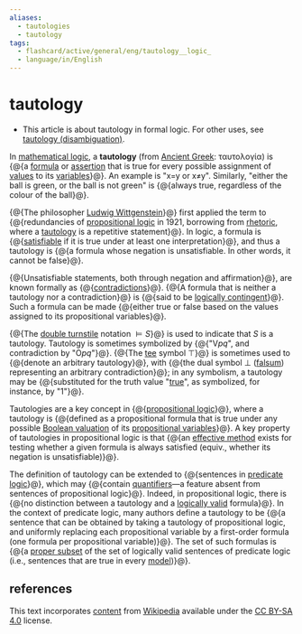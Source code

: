 ```yaml
---
aliases:
  - tautologies
  - tautology 
tags:
  - flashcard/active/general/eng/tautology__logic_
  - language/in/English
---
```


# tautology

- This article is about tautology in formal logic. For other uses, see [tautology (disambiguation)](tautology.md).

In [mathematical logic](mathematical%20logic.md), a __tautology__ (from [Ancient Greek](Ancient%20Greek.md): ταυτολογία) is {@{a [formula](well-formed%20formula.md) or [assertion](judgment%20(mathematical%20logic).md) that is true for every possible assignment of [values](truth%20value.md) to its [variables](propositional%20variable.md)}@}. An example is "x=y or x≠y". Similarly, "either the ball is green, or the ball is not green" is {@{always true, regardless of the colour of the ball}@}. <!--SR:!2025-03-14,126,290!2025-03-07,133,310-->

{@{The philosopher [Ludwig Wittgenstein](Ludwig%20Wittgenstein.md)}@} first applied the term to {@{redundancies of [propositional logic](propositional%20calculus.md) in 1921, borrowing from [rhetoric](rhetoric.md), where a [tautology](tautology%20(language).md) is a repetitive statement}@}. In logic, a formula is {@{[satisfiable](satisfiability.md) if it is true under at least one interpretation}@}, and thus a tautology is {@{a formula whose negation is unsatisfiable. In other words, it cannot be false}@}. <!--SR:!2025-03-10,135,310!2025-03-12,135,290!2025-12-15,339,310!2025-10-21,312,330-->

{@{Unsatisfiable statements, both through negation and affirmation}@}, are known formally as {@{[contradictions](contradiction.md)}@}. {@{A formula that is neither a tautology nor a contradiction}@} is {@{said to be [logically contingent](contingency%20(philosophy).md)}@}. Such a formula can be made {@{either true or false based on the values assigned to its propositional variables}@}. <!--SR:!2026-01-10,332,290!2025-07-23,242,330!2025-07-22,242,330!2025-07-29,247,330!2025-05-04,176,310-->

{@{The [double turnstile](double%20turnstile.md) notation $\vDash S$}@} is used to indicate that _S_ is a tautology. Tautology is sometimes symbolized by {@{"V<!-- markdown separator -->_pq_", and contradiction by "O<!-- markdown separator -->_pq_"}@}. {@{The [tee](tee%20(symbol).md) symbol $\top$}@} is sometimes used to {@{denote an arbitrary tautology}@}, with {@{the dual symbol $\bot$ ([falsum](up%20tack.md)) representing an arbitrary contradiction}@}; in any symbolism, a tautology may be {@{substituted for the truth value "[true](logical%20truth.md)", as symbolized, for instance, by "1"}@}. <!--SR:!2025-04-22,168,310!2025-03-01,128,310!2025-08-22,265,330!2025-04-20,166,310!2025-08-16,259,330!2025-09-03,275,330-->

Tautologies are a key concept in {@{[propositional logic](propositional%20calculus.md)}@}, where a tautology is {@{defined as a propositional formula that is true under any possible [Boolean valuation](interpretation%20(logic).md#interpretations%20for%20propositional%20logic) of its [propositional variables](propositional%20variable.md)}@}. A key property of tautologies in propositional logic is that {@{an [effective method](effective%20method.md) exists for testing whether a given formula is always satisfied (equiv., whether its negation is unsatisfiable)}@}. <!--SR:!2025-08-27,269,330!2025-03-26,148,310!2025-05-18,177,310-->

The definition of tautology can be extended to {@{sentences in [predicate logic](first-order%20logic.md)}@}, which may {@{contain [quantifiers](quantifier%20(logic).md)—a feature absent from sentences of propositional logic}@}. Indeed, in propositional logic, there is {@{no distinction between a tautology and a [logically valid](validity%20(logic).md) formula}@}. In the context of predicate logic, many authors define a tautology to be {@{a sentence that can be obtained by taking a tautology of propositional logic, and uniformly replacing each propositional variable by a first-order formula (one formula per propositional variable)}@}. The set of such formulas is {@{a [proper subset](subset.md) of the set of logically valid sentences of predicate logic (i.e., sentences that are true in every [model](structure%20(mathematical%20logic).md))}@}. <!--SR:!2025-04-17,161,310!2025-04-29,172,310!2025-07-27,226,310!2025-05-16,150,250!2025-03-28,129,270-->

## references

This text incorporates [content](https://en.wikipedia.org/wiki/tautology_(logic)) from [Wikipedia](Wikipedia.md) available under the [CC BY-SA 4.0](https://creativecommons.org/licenses/by-sa/4.0/) license.
